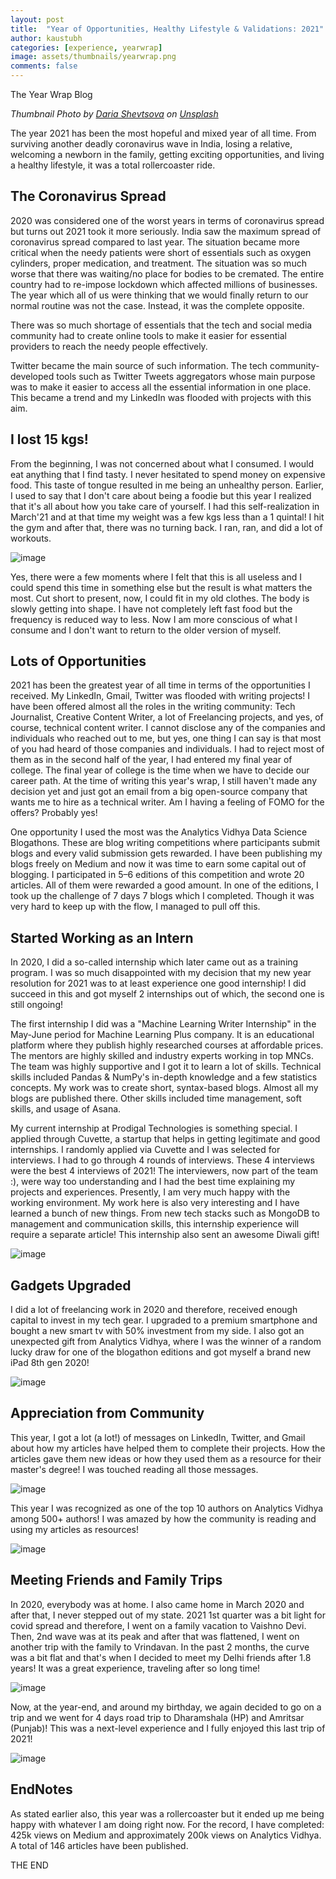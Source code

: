 ```yaml
---
layout: post
title:  "Year of Opportunities, Healthy Lifestyle & Validations: 2021"
author: kaustubh
categories: [experience, yearwrap]
image: assets/thumbnails/yearwrap.png
comments: false
---
```

The Year Wrap Blog

_Thumbnail Photo by [Daria Shevtsova](https://unsplash.com/@daria_shevtsova?utm_source=medium&utm_medium=referral) on [Unsplash](https://unsplash.com/?utm_source=medium&utm_medium=referral)_

The year 2021 has been the most hopeful and mixed year of all time. From surviving another deadly coronavirus wave in India, losing a relative, welcoming a newborn in the family, getting exciting opportunities, and living a healthy lifestyle, it was a total rollercoaster ride.

## The Coronavirus Spread

2020 was considered one of the worst years in terms of coronavirus spread but turns out 2021 took it more seriously. India saw the maximum spread of coronavirus spread compared to last year. The situation became more critical when the needy patients were short of essentials such as oxygen cylinders, proper medication, and treatment. The situation was so much worse that there was waiting/no place for bodies to be cremated. The entire country had to re-impose lockdown which affected millions of businesses. The year which all of us were thinking that we would finally return to our normal routine was not the case. Instead, it was the complete opposite.

There was so much shortage of essentials that the tech and social media community had to create online tools to make it easier for essential providers to reach the needy people effectively.

Twitter became the main source of such information. The tech community-developed tools such as Twitter Tweets aggregators whose main purpose was to make it easier  to access all the essential information in one place. This became a trend and my LinkedIn was flooded with projects with this aim.

## I lost 15 kgs!

From the beginning, I was not concerned about what I consumed. I would eat anything that I find tasty. I never hesitated to spend money on expensive food. This taste of tongue resulted in me being an unhealthy person. Earlier, I used to say that I don't care about being a foodie but this year I realized that it's all about how you take care of yourself. I had this self-realization in March'21 and at that time my weight was a few kgs less than a 1 quintal! I hit the gym and after that, there was no turning back. I ran, ran, and did a lot of workouts.

![image](https://user-images.githubusercontent.com/43691873/147828045-56c0ba64-7d9f-46c1-aa6b-8e5b068b1eed.png)

Yes, there were a few moments where I felt that this is all useless and I could spend this time in something else but the result is what matters the most. Cut short to present, now, I could fit in my old clothes. The body is slowly getting into shape. I have not completely left fast food but the frequency is reduced way to less. Now I am more conscious of what I consume and I don't want to return to the older version of myself.

## Lots of Opportunities

2021 has been the greatest year of all time in terms of the opportunities I received. My LinkedIn, Gmail, Twitter was flooded with writing projects! I have been offered almost all the roles in the writing community: Tech Journalist, Creative Content Writer, a lot of Freelancing projects, and yes, of course, technical content writer. I cannot disclose any of the companies and individuals who reached out to me, but yes, one thing I can say is that most of you had heard of those companies and individuals. I had to reject most of them as in the second half of the year, I had entered my final year of college. The final year of college is the time when we have to decide our career path. At the time of writing this year's wrap, I still haven't made any decision yet and just got an email from a big open-source company that wants me to hire as a technical writer. Am I having a feeling of FOMO for the offers? Probably yes!

One opportunity I used the most was the Analytics Vidhya Data Science Blogathons. These are blog writing competitions where participants submit blogs and every valid submission gets rewarded. I have been publishing my blogs freely on Medium and now it was time to earn some capital out of blogging. I participated in 5–6 editions of this competition and wrote 20 articles. All of them were rewarded a good amount. In one of the editions, I took up the challenge of 7 days 7 blogs which I completed. Though it was very hard to keep up with the flow, I managed to pull off this.

## Started Working as an Intern

In 2020, I did a so-called internship which later came out as a training program. I was so much disappointed with my decision that my new year resolution for 2021 was to at least experience one good internship! I did succeed in this and got myself 2 internships out of which, the second one is still ongoing!

The first internship I did was a "Machine Learning Writer Internship" in the May-June period for Machine Learning Plus company. It is an educational platform where they publish highly researched courses at affordable prices. The mentors are highly skilled and industry experts working in top MNCs. The team was highly supportive and I got it to learn a lot of skills. Technical skills included Pandas & NumPy's in-depth knowledge and a few statistics concepts. My work was to create short, syntax-based blogs. Almost all my blogs are published there. Other skills included time management, soft skills, and usage of Asana.

My current internship at Prodigal Technologies is something special. I applied through Cuvette, a startup that helps in getting legitimate and good internships. I randomly applied via Cuvette and I was selected for interviews. I had to go through 4 rounds of interviews. These 4 interviews were the best 4 interviews of 2021! The interviewers, now part of the team :), were way too understanding and I had the best time explaining my projects and experiences. Presently, I am very much happy with the working environment. My work here is also very interesting and I have learned a bunch of new things. From new tech stacks such as MongoDB to management and communication skills, this internship experience will require a separate article! This internship also sent an awesome Diwali gift!

![image](https://user-images.githubusercontent.com/43691873/147828063-2a9712f4-f80c-4320-9d77-90d12e985a24.png)

## Gadgets Upgraded

I did a lot of freelancing work in 2020 and therefore, received enough capital to invest in my tech gear. I upgraded to a premium smartphone and bought a new smart tv with 50% investment from my side. I also got an unexpected gift from Analytics Vidhya, where I was the winner of a random lucky draw for one of the blogathon editions and got myself a brand new iPad 8th gen 2020!

![image](https://user-images.githubusercontent.com/43691873/147828074-6caff0ca-1fd0-4caf-ab06-2eaa8ba04082.png)

## Appreciation from Community

This year, I got a lot (a lot!) of messages on LinkedIn, Twitter, and Gmail about how my articles have helped them to complete their projects. How the articles gave them new ideas or how they used them as a resource for their master's degree! I was touched reading all those messages.

![image](https://user-images.githubusercontent.com/43691873/147828094-fb4828a8-b814-4917-ba52-6ecda079b1f5.png)

This year I was recognized as one of the top 10 authors on Analytics Vidhya among 500+ authors! I was amazed by how the community is reading and using my articles as resources!

![image](https://user-images.githubusercontent.com/43691873/147828104-9401e42b-6931-4a28-b1f2-bcc20f38aa29.png)

## Meeting Friends and Family Trips
In 2020, everybody was at home. I also came home in March 2020 and after that, I never stepped out of my state. 2021 1st quarter was a bit light for covid spread and therefore, I went on a family vacation to Vaishno Devi. Then, 2nd wave was at its peak and after that was flattened, I went on another trip with the family to Vrindavan. In the past 2 months, the curve was a bit flat and that's when I decided to meet my Delhi friends after 1.8 years! It was a great experience, traveling after so long time!

![image](https://user-images.githubusercontent.com/43691873/147828128-8e98948b-2413-4982-985c-441b7287ec6d.png)

Now, at the year-end, and around my birthday, we again decided to go on a trip and we went for 4 days road trip to Dharamshala (HP) and Amritsar (Punjab)! This was a next-level experience and I fully enjoyed this last trip of 2021!

![image](https://user-images.githubusercontent.com/43691873/147828134-e52b8cff-b15c-44fc-91c2-d60540095e67.png)

## EndNotes

As stated earlier also, this year was a rollercoaster but it ended up me being happy with whatever I am doing right now. For the record, I have completed: 425k views on Medium and approximately 200k views on Analytics Vidhya. A total of 146 articles have been published.

THE END
